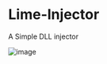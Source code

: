 # Lime-Injector
A Simple DLL injector 

![image](https://user-images.githubusercontent.com/98422417/185408435-a1fd6f75-53d5-44f5-a6e9-abaf117ac158.png)
